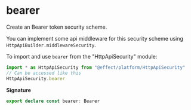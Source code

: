 # bearer

Create an Bearer token security scheme.

You can implement some api middleware for this security scheme using
`HttpApiBuilder.middlewareSecurity`.

To import and use `bearer` from the "HttpApiSecurity" module:

```ts
import * as HttpApiSecurity from "@effect/platform/HttpApiSecurity"
// Can be accessed like this
HttpApiSecurity.bearer
```

**Signature**

```ts
export declare const bearer: Bearer
```
